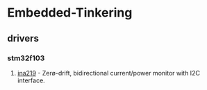# Embedded-Tinkering

## drivers

### stm32f103

1. [ina219](drivers/stm32f103/libs/ina219/) - Zerø-drift, bidirectional current/power monitor with I2C interface.
